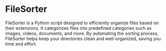 # FileSorter
FileSorter is a Python script designed to efficiently organize files based on their extensions. It categorizes files into predefined categories such as images, videos, documents, and more. By automating the sorting process, FileSorter helps keep your directories clean and well-organized, saving you time and effort.

